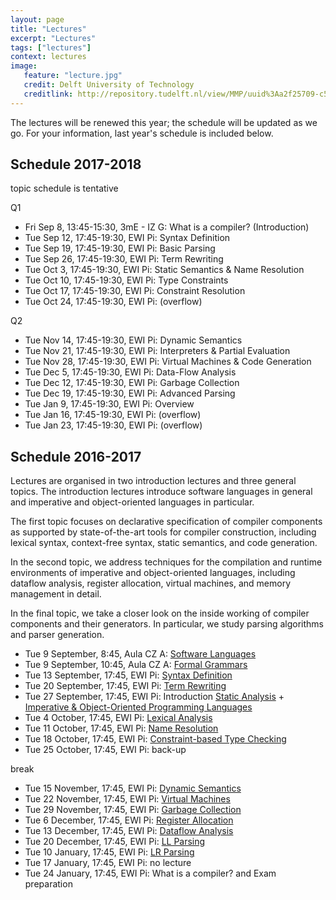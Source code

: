 ```yaml
---
layout: page
title: "Lectures"
excerpt: "Lectures"
tags: ["lectures"]
context: lectures
image:
   feature: "lecture.jpg"
   credit: Delft University of Technology
   creditlink: http://repository.tudelft.nl/view/MMP/uuid%3Aa2f25709-c56e-453e-9394-4a05acf603a4/
---
```


The lectures will be renewed this year; the schedule will be updated as we go. For your information, last year's schedule is included below.

## Schedule 2017-2018

topic schedule is tentative

Q1

* Fri Sep 8, 13:45-15:30, 3mE - IZ G: What is a compiler? (Introduction)
* Tue Sep 12, 17:45-19:30, EWI Pi: Syntax Definition
* Tue Sep 19, 17:45-19:30, EWI Pi: Basic Parsing
* Tue Sep 26, 17:45-19:30, EWI Pi: Term Rewriting
* Tue Oct 3, 17:45-19:30, EWI Pi: Static Semantics & Name Resolution
* Tue Oct 10, 17:45-19:30, EWI Pi: Type Constraints
* Tue Oct 17, 17:45-19:30, EWI Pi: Constraint Resolution
* Tue Oct 24, 17:45-19:30, EWI Pi: (overflow)

Q2

* Tue Nov 14, 17:45-19:30, EWI Pi: Dynamic Semantics
* Tue Nov 21, 17:45-19:30, EWI Pi: Interpreters & Partial Evaluation
* Tue Nov 28, 17:45-19:30, EWI Pi: Virtual Machines & Code Generation
* Tue Dec 5, 17:45-19:30, EWI Pi: Data-Flow Analysis
* Tue Dec 12, 17:45-19:30, EWI Pi: Garbage Collection
* Tue Dec 19, 17:45-19:30, EWI Pi: Advanced Parsing
* Tue Jan 9, 17:45-19:30, EWI Pi: Overview
* Tue Jan 16, 17:45-19:30, EWI Pi: (overflow)
* Tue Jan 23, 17:45-19:30, EWI Pi: (overflow)


## Schedule 2016-2017


Lectures are organised in two introduction lectures and three general topics. The introduction lectures introduce software languages in general and imperative and object-oriented languages in particular.

The first topic focuses on declarative specification of compiler components as supported by state-of-the-art tools for compiler construction, including lexical syntax, context-free syntax, static semantics, and code generation.

In the second topic, we address techniques for the compilation and runtime environments of imperative and object-oriented languages, including dataflow analysis, register allocation, virtual machines, and memory management in detail.

In the final topic, we take a closer look on the inside working of compiler components and their generators. In particular, we study parsing algorithms and parser generation.


* Tue  9 September, 8:45,  Aula CZ A:  [Software Languages](introduction/software-languages)
* Tue  9 September, 10:45, Aula CZ A:  [Formal Grammars](specification/formal-grammars)
* Tue 13 September, 17:45, EWI Pi: [Syntax Definition](specification/syntax-definition)
* Tue 20 September, 17:45, EWI Pi: [Term Rewriting](specification/term-rewriting)
* Tue 27 September, 17:45, EWI Pi: Introduction [Static Analysis](specification/static-analysis) + [Imperative & Object-Oriented Programming Languages](introduction/imperative-oo-pl)
* Tue  4 October,   17:45, EWI Pi: [Lexical Analysis](generation/lexical-analysis)
* Tue 11 October,   17:45, EWI Pi: [Name Resolution](specification/name-resolution)
* Tue 18 October,   17:45, EWI Pi: [Constraint-based Type Checking](specification/type-checking)
* Tue 25 October,   17:45, EWI Pi: back-up

break

* Tue 15 November,  17:45, EWI Pi: [Dynamic Semantics](specification/dynamic-semantics)
* Tue 22 November,  17:45, EWI Pi: [Virtual Machines](techniques/virtual-machines)
* Tue 29 November,  17:45, EWI Pi: [Garbage Collection](techniques/garbage-collection)
* Tue  6 December,  17:45, EWI Pi: [Register Allocation](techniques/register-allocation)
* Tue 13 December,  17:45, EWI Pi: [Dataflow Analysis](techniques/dataflow-analysis)
* Tue 20 December,  17:45, EWI Pi: [LL Parsing](generation/ll-parsing)
* Tue 10 January,   17:45, EWI Pi: [LR Parsing](generation/lr-parsing)
* Tue 17 January,   17:45, EWI Pi: no lecture
* Tue 24 January,   17:45, EWI Pi: What is a compiler? and Exam preparation

<!--
## Schedule 2015/16

* Tue  8 September, 13:45, CT-CZ F:  [Software Languages](introduction/software-languages)
* Tue  8 September, 15:45, CT-CZ F:  [Formal Grammars](specification/formal-grammars)
* Wed  9 September, 17:45, EWI Chip: [Syntax Definition](specification/syntax-definition)
* Wed 16 September, 17:45, EWI Chip: [Imperative & Object-Oriented Programming Languages](introduction/imperative-oo-pl)
* Wed 23 September, 17:45, EWI Chip: [Static Analysis](specification/static-analysis)
* Wed 30 September, 17:45, EWI Chip: [Term Rewriting](specification/term-rewriting)
* Wed  7 October,   17:45, EWI Chip: [Dataflow Analysis](techniques/dataflow-analysis)
* Wed 14 October,   17:45, EWI Chip: [Register Allocation](techniques/register-allocation)
* Wed 21 October,   17:45, EWI Chip: [Garbage Collection](techniques/garbage-collection)
* Tue 10 November,  13:45, EWI Chip: [Virtual Machines](techniques/virtual-machines)
* Tue 17 November,  13:45, CT-CZ C: [Domain-Specific Languages](introduction/domain-specific-languages)
* Tue 24 November,  13:45, CT-CZ C: [Dynamic Semantics](specification/dynamic-semantics)
* Tue  1 December,  13:45, CT-CZ C: [Lexical Analysis](generation/lexical-analysis)
* Tue  8 December,  13:45, CT-CZ C: [LL Parsing](generation/ll-parsing)
* Tue 15 December,  13:45, CT-CZ C: [LR Parsing](generation/lr-parsing)
* Tue  5 January,   13:45, CT-CZ C: exam preparation
-->
